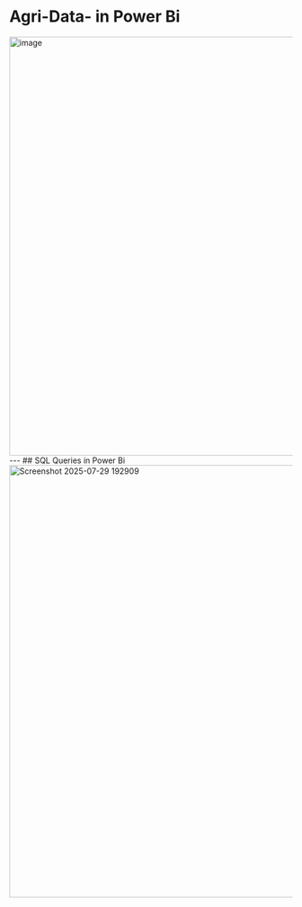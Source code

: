 # Agri-Data- in Power Bi
<img width="1427" height="744" alt="image" src="https://github.com/user-attachments/assets/7f322a30-2aab-4a6a-b5b3-8153b8fcef3a" />
---
## SQL Queries in Power Bi
<img width="1446" height="768" alt="Screenshot 2025-07-29 192909" src="https://github.com/user-attachments/assets/a146b9a9-e708-450a-a0c3-c57d8ad17569" />

